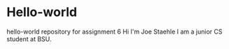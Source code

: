 # Hello-world
hello-world repository for assignment 6
Hi I'm Joe Staehle I am a junior CS student at BSU.
